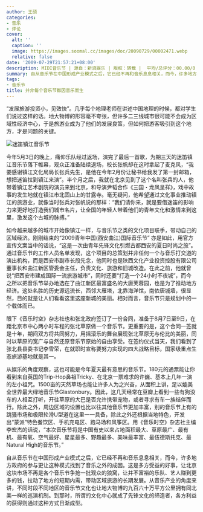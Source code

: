 ```yaml
---
author: 王硕
categories:
- 音乐
- 评论
cover:
  alt: ''
  caption: ''
  image: https://images.soomal.cc/images/doc/20090729/00002471.webp
  relative: false
date: '2009-07-29T21:57:21+08:00'
description: MIDI音乐节 | 源自：新浪娱乐 | 版权：转载 |  平均/总评分：00.00/0
summary: 自从音乐节在中国形成产业模式之后，它已经不再和音乐息息相关，而今，许多地方政府的参与更让这种模式找到了音乐之外的成因。这是多方受益的好事，让北京这块市场不再是各个音乐节争抢一批观众的狼窝，让并不富裕的乐队、艺人赚到更多的钱，拉动了地方的短期内需，带动区域旅游的长期发展。
tags:
- 音乐节
title: 并非每个音乐节都因音乐而生
---
```


“发展旅游投资小，见效快”。几乎每个地理老师在讲述中国地理的时候，都对学生们说过这样的话。地大物博的形容毫不夸张，但许多二三线城市很可能不会成为区域性经济中心，于是旅游业成为了他们的发展良策，但如何把游客吸引到这个地方，才是问题的关键。



![迷笛镇江音乐节](https://images.soomal.cc/images/doc/20090729/00002471.webp)



今年5月3日的晚上，痛仰乐队经过返场，演完了最后一首歌，为期三天的迷笛镇江音乐节落下帷幕，观众正准备陆续退场，校长张帆却在这时拿起了麦克风，“我要感谢镇江文化局局长张兵先生，是他在今年2月份让秘书给我发了第一封邮箱，想把迷笛拉到镇江来演”。半个月之后，我就在北京见到了这个名叫张兵的人，他带着镇江艺术剧院的演员来到北京，和导演尹韬合作《三国・龙凤呈祥》，戏中故事的发生地就在镇江市北固山上的甘露寺。毫无疑问，他希望通过文化事业推动镇江的旅游业，就像当时张兵对张帆说的那样：“我们请你来，就是要借迷笛的影响力来更好地打造我们城市名片，让全国的年轻人带着他们的青年文化和激情来到这里，激发这个古城的脉搏。”



如今越来越多的城市开始像镇江一样，与音乐节之类的文化项目联手，带动自己的区域经济。刚刚结束的“2009青年中国(西安曲江)国际音乐节” 亦是如此，用官方宣传文案当中的话说，“这是一次由青年先锋文化引燃古都西安的夏日时尚之旅”。通过音乐节的工作人员名单发现，这个项目的总策划并非任何一个与音乐打交道的演出机构，而是西安市副市长段先念，他同时也是陕西文化产业投资控股有限公司董事长和曲江新区管委会主任，负责文化、旅游和旧城改造。在此之前，他就曾说“把西安市建成国际一流旅游城市”，同时还要“打造一个24小时不夜城”，而今之所以把音乐节举办地选在了曲江新区最富盛名的大唐芙蓉园，也是为了推动地方经济。这处名胜的历史源远流长，西邻大雁塔，北靠海洋馆，南依唐城墙，很显然，目的就是让人们看看这里这座新城的美丽。相对而言，音乐节只是规划中的一个载体而已。



眼下《音乐时空》杂志社也和张北政府签订了一份合同，准备于8月7日至9日，在距北京市中心两小时车程的张北草原做一个音乐节。更重要的是，这个合同一签就是十年，期间双方将共同努力，用摇滚乐的舞台展现张北草原无与伦比的美丽，同时以草原的宽广与自然还原音乐节原始的自由享受。在签约仪式当天，我们看到了张北县县委书记李雪荣，在就职时宣称要努力实现的四大战略目标，国家级重点生态旅游基地就是其一。



从娱乐的角度观察，这也可能是今年夏天最有意思的音乐节。180元的通票能让你看到来自英国的Trip-Hop鼻祖Tricky、在北京一票难求的许巍、基本上几年一演的左小祖咒。1500亩的天然草场也能让许多人为之兴奋，从面积上讲，足以媲美全世界最大绿地音乐节Glastonbury。因此，这几天经常在豆瓣上看到一些有狗没车的人相互打听，开往草原的大巴是否允许携带宠物，或者寻求有车一族结伴而行。除此之外，周边区域的设置也比以往其他音乐节更加丰富，别的音乐节上有的跳骚市场和极限轮滑U型道在这里一一具备，除此之外还根据当地特色，开发出“蒙派”特色餐饮区、手机充电区、跑马场和风筝区。用《音乐时空》杂志社主编李宏杰的话说，“本次音乐节将是中国有史以来占地面积最大、草原最广、最有机、最有氧、空气最好、星星最多、野趣最多、美味最丰富、最伍德斯托克、最Natural High的音乐节。”



自从音乐节在中国形成产业模式之后，它已经不再和音乐息息相关，而今，许多地方政府的参与更让这种模式找到了音乐之外的成因。这是多方受益的好事，让北京这块市场不再是各个音乐节争抢一批观众的狼窝，让并不富裕的乐队、艺人赚到更多的钱，拉动了地方的短期内需，带动区域旅游的长期发展。从音乐产业的角度来讲，不同时段不同地区的音乐节文化也让地大物博的九百六十万平方公里拥有同北美一样的巡演机制。到那时，所谓的文化中心就成了先锋文化的缔造者，各方利益的获得则通过这种方式日渐成型。